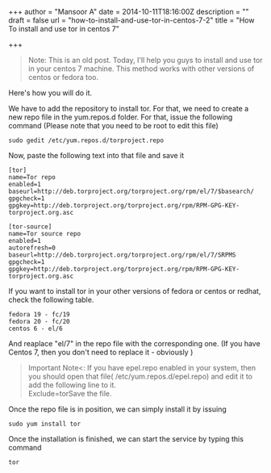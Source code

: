 +++
author = "Mansoor A"
date = 2014-10-11T18:16:00Z
description = ""
draft = false
url = "how-to-install-and-use-tor-in-centos-7-2"
title = "How To install and use tor in centos 7"

+++


> Note: This is an old post. 
Today, I'll help you guys to install and use tor in your centos 7 machine. This method works with other versions of centos or fedora too.

Here's how you will do it.
    
We have to add the repository to install tor. For that, we need to create a new repo file in the yum.repos.d folder. For that, issue the following command (Please note that you need to be root to edit this file)
```shell
sudo gedit /etc/yum.repos.d/torproject.repo
```
  
Now, paste the following text into that file and save it
```shell  
[tor]
name=Tor repo
enabled=1
baseurl=http://deb.torproject.org/torproject.org/rpm/el/7/$basearch/
gpgcheck=1
gpgkey=http://deb.torproject.org/torproject.org/rpm/RPM-GPG-KEY-torproject.org.asc

[tor-source]
name=Tor source repo
enabled=1
autorefresh=0
baseurl=http://deb.torproject.org/torproject.org/rpm/el/7/SRPMS
gpgcheck=1
gpgkey=http://deb.torproject.org/torproject.org/rpm/RPM-GPG-KEY-torproject.org.asc
```
  
If you want to install tor in your other versions of fedora or centos or redhat, check the following table.
```shell
fedora 19 - fc/19
fedora 20 - fc/20
centos 6 - el/6
```
And reaplace "el/7" in the repo file with the corresponding one. (If you have Centos 7, then you don't need to replace it - obviously )
    
> Important Note<: If you have epel.repo enabled in your system, then you should open that file( /etc/yum.repos.d/epel.repo) and edit it to add the following line to it.<br /> Exclude=torSave the file.
  
Once the repo file is in position, we can simply install it by issuing
```shell
sudo yum install tor
```
    
Once the installation is finished, we can start the service by typing this command
```
tor
```

